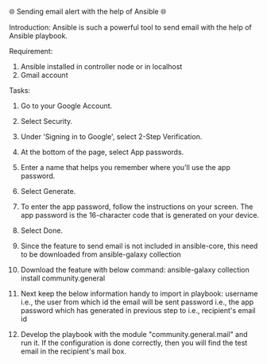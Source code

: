 🌐 Sending email alert with the help of Ansible 🌐 

Introduction: 
Ansible is such a powerful tool to send email with the help of Ansible playbook.

Requirement:

1. Ansible installed in controller node or in localhost
2. Gmail account

Tasks:

1. Go to your Google Account.
2. Select Security.
3. Under 'Signing in to Google', select 2-Step Verification.
4. At the bottom of the page, select App passwords.
5. Enter a name that helps you remember where you’ll use the app password.
6. Select Generate.
7. To enter the app password, follow the instructions on your screen. The app password is the 16-character code that is generated on your device.
8. Select Done.
9. Since the feature to send email is not included in ansible-core, this need to be downloaded from ansible-galaxy collection
10. Download the feature with below command:
ansible-galaxy collection install community.general

11. Next keep the below information handy to import in playbook:
 username i.e., the user from which id the email will be sent
 password i.e., the app password which has generated in previous step
 to i.e., recipient's email id

13. Develop the playbook with the module "community.general.mail" and run it. If the configuration is done correctly, then you will find the test email in the recipient's mail box.
